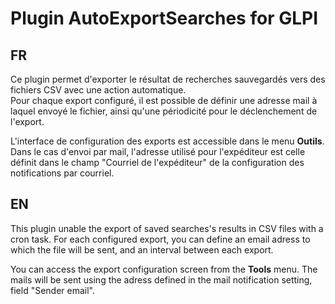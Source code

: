 # Plugin AutoExportSearches for GLPI

## FR

Ce plugin permet d'exporter le résultat de recherches sauvegardés vers des fichiers CSV avec une action automatique.<br>
Pour chaque export configuré, il est possible de définir une adresse mail à laquel envoyé le fichier, ainsi qu'une périodicité pour le déclenchement de l'export.

L'interface de configuration des exports est accessible dans le menu **Outils**.
Dans le cas d'envoi par mail, l'adresse utilisé pour l'expéditeur est celle définit dans le champ "Courriel de l'expéditeur" de la configuration des notifications par courriel.

## EN

This plugin unable the export of saved searches's results in CSV files with a cron task.
For each configured export, you can define an email adress to which the file will be sent, and an interval between each export.

You can access the export configuration screen from the **Tools** menu.
The mails will be sent using the adress defined in the mail notification setting, field "Sender email".

